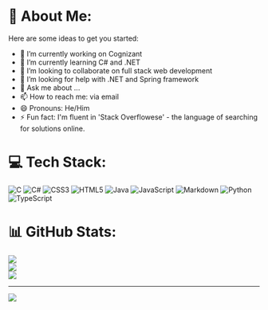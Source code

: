 # 💫 About Me:
Here are some ideas to get you started:

- 🔭 I’m currently working on Cognizant
- 🌱 I’m currently learning C# and .NET
- 👯 I’m looking to collaborate on full stack web development
- 🤔 I’m looking for help with .NET and Spring framework
- 💬 Ask me about ...
- 📫 How to reach me: via email
- 😄 Pronouns: He/Him
- ⚡ Fun fact: I'm fluent in 'Stack Overflowese' - the language of searching for solutions online.


# 💻 Tech Stack:
![C](https://img.shields.io/badge/c-%2300599C.svg?style=for-the-badge&logo=c&logoColor=white) ![C#](https://img.shields.io/badge/c%23-%23239120.svg?style=for-the-badge&logo=csharp&logoColor=white) ![CSS3](https://img.shields.io/badge/css3-%231572B6.svg?style=for-the-badge&logo=css3&logoColor=white) ![HTML5](https://img.shields.io/badge/html5-%23E34F26.svg?style=for-the-badge&logo=html5&logoColor=white) ![Java](https://img.shields.io/badge/java-%23ED8B00.svg?style=for-the-badge&logo=openjdk&logoColor=white) ![JavaScript](https://img.shields.io/badge/javascript-%23323330.svg?style=for-the-badge&logo=javascript&logoColor=%23F7DF1E) ![Markdown](https://img.shields.io/badge/markdown-%23000000.svg?style=for-the-badge&logo=markdown&logoColor=white) ![Python](https://img.shields.io/badge/python-3670A0?style=for-the-badge&logo=python&logoColor=ffdd54) ![TypeScript](https://img.shields.io/badge/typescript-%23007ACC.svg?style=for-the-badge&logo=typescript&logoColor=white)
# 📊 GitHub Stats:
![](https://github-readme-stats.vercel.app/api?username=soumya69-dev&theme=dark&hide_border=false&include_all_commits=false&count_private=false)<br/>
![](https://github-readme-streak-stats.herokuapp.com/?user=soumya69-dev&theme=dark&hide_border=false)<br/>
![](https://github-readme-stats.vercel.app/api/top-langs/?username=soumya69-dev&theme=dark&hide_border=false&include_all_commits=false&count_private=false&layout=compact)

---
[![](https://visitcount.itsvg.in/api?id=soumya69-dev&icon=0&color=0)](https://visitcount.itsvg.in)

<!-- Proudly created with GPRM ( https://gprm.itsvg.in ) -->
